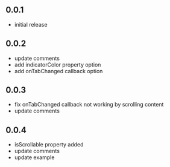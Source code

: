## 0.0.1

* initial release


## 0.0.2

* update comments
* add indicatorColor property option
* add onTabChanged callback option

## 0.0.3
* fix onTabChanged callback not working by scrolling content
* update comments

## 0.0.4
* isScrollable property added
* update comments
* update example